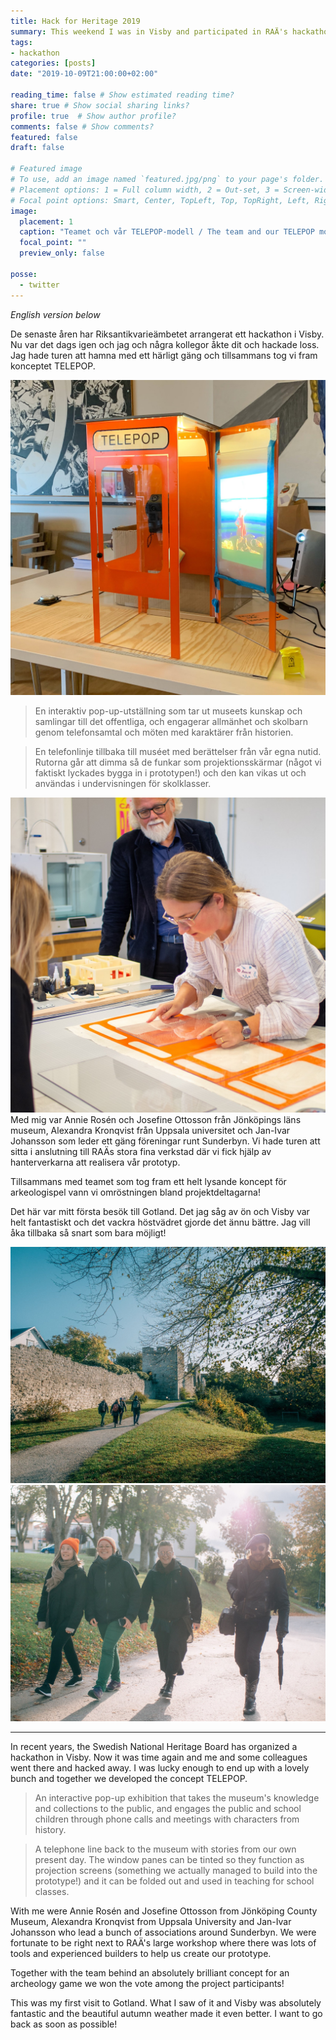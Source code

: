 ```yaml
---
title: Hack for Heritage 2019
summary: This weekend I was in Visby and participated in RAÄ's hackathon, where I got to work with a great team to create a concept for a phonebooth that connects you to historic people. It was the best!
tags:
- hackathon
categories: [posts]
date: "2019-10-09T21:00:00+02:00"

reading_time: false # Show estimated reading time?
share: true # Show social sharing links?
profile: true  # Show author profile?
comments: false # Show comments?
featured: false
draft: false

# Featured image
# To use, add an image named `featured.jpg/png` to your page's folder.
# Placement options: 1 = Full column width, 2 = Out-set, 3 = Screen-width
# Focal point options: Smart, Center, TopLeft, Top, TopRight, Left, Right, BottomLeft, Bottom, BottomRight
image:
  placement: 1
  caption: "Teamet och vår TELEPOP-modell / The team and our TELEPOP model"
  focal_point: ""
  preview_only: false

posse:
  - twitter
---
```

*English version below*

De senaste åren har Riksantikvarieämbetet arrangerat ett hackathon i Visby. Nu var det dags igen och jag och några kollegor åkte dit och hackade loss. Jag hade turen att hamna med ett härligt gäng och tillsammans tog vi fram konceptet TELEPOP.

![](hfh01.jpg)

> En interaktiv pop-up-utställning som tar ut museets kunskap och samlingar till det offentliga, och engagerar allmänhet och skolbarn genom telefonsamtal och möten med karaktärer från historien. 
 
> En telefonlinje tillbaka till muséet med berättelser från vår egna nutid.
Rutorna går att dimma så de funkar som projektionsskärmar (något vi faktiskt lyckades bygga in i prototypen!) och den kan vikas ut och användas i undervisningen för skolklasser.

![](hfh02.jpg)
Med mig var Annie Rosén och Josefine Ottosson från Jönköpings läns museum, Alexandra Kronqvist från Uppsala universitet och Jan-Ivar Johansson som leder ett gäng föreningar runt Sunderbyn. Vi hade turen att sitta i anslutning till RAÄs stora fina verkstad där vi fick hjälp av hanterverkarna att realisera vår prototyp.

Tillsammans med teamet som tog fram ett helt lysande koncept för arkeologispel vann vi omröstningen bland projektdeltagarna!

Det här var mitt första besök till Gotland. Det jag såg av ön och Visby var helt fantastiskt och det vackra höstvädret gjorde det ännu bättre. Jag vill åka tillbaka så snart som bara möjligt!

![](hfh03.jpg)
![](hfh04.jpg)

---

In recent years, the Swedish National Heritage Board has organized a hackathon in Visby. Now it was time again and me and some colleagues went there and hacked away. I was lucky enough to end up with a lovely bunch and together we developed the concept TELEPOP.

> An interactive pop-up exhibition that takes the museum's knowledge and collections to the public, and engages the public and school children through phone calls and meetings with characters from history.
 
> A telephone line back to the museum with stories from our own present day.
The window panes can be tinted so they function as projection screens (something we actually managed to build into the prototype!) and it can be folded out and used in teaching for school classes.

With me were Annie Rosén and Josefine Ottosson from Jönköping County Museum, Alexandra Kronqvist from Uppsala University and Jan-Ivar Johansson who lead a bunch of associations around Sunderbyn. We were fortunate to be right next to RAÄ's large workshop where there was lots of tools and experienced builders to help us create our prototype.

Together with the team behind an absolutely brilliant concept for an archeology game we won the vote among the project participants!

This was my first visit to Gotland. What I saw of it and Visby was absolutely fantastic and the beautiful autumn weather made it even better. I want to go back as soon as possible!